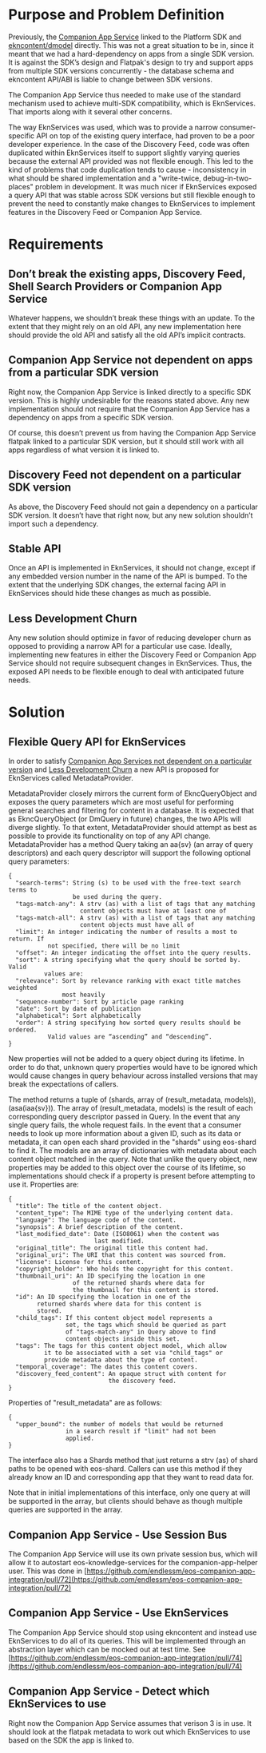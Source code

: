 # Purpose and Problem Definition
Previously, the [Companion App Service](https://github.com/endlessm/eos-companion-app-integration)
linked to the Platform SDK and [ekncontent/dmodel](https://github.com/endlessm/libdmodel)
directly. This was not a great situation to be in, since it meant that we had
a hard-dependency on apps from a single SDK version. It is against the SDK’s
design and Flatpak's design to try and support apps from multiple SDK versions
concurrently - the database schema and ekncontent API/ABI is liable to change
between SDK versions.

The Companion App Service thus needed to make use of the standard mechanism
used to achieve multi-SDK compatibility, which is EknServices. That imports
along with it several other concerns.

The way EknServices was used, which was to provide a narrow
consumer-specific API on top of the existing query interface, had proven to be
a poor developer experience. In the case of the Discovery Feed, code was often
duplicated within EknServices itself to support slightly varying queries
because the external API provided was not flexible enough. This led to the
kind of problems that code duplication tends to cause - inconsistency in what
should be shared implementation and a "write-twice, debug-in-two-places"
problem in development. It was much nicer if EknServices exposed a query
API that was stable across SDK versions but still flexible enough to prevent
the need to constantly make changes to EknServices to implement features in
the Discovery Feed or Companion App Service.

# Requirements

## Don’t break the existing apps, Discovery Feed, Shell Search Providers or Companion App Service
Whatever happens, we shouldn’t break these things with an update. To the
extent that they might rely on an old API, any new implementation here should
provide the old API and satisfy all the old API’s implicit contracts.

## Companion App Service not dependent on apps from a particular SDK version
Right now, the Companion App Service is linked directly to a specific SDK
version. This is highly undesirable for the reasons stated above. Any new
implementation should not require that the Companion App Service has a
dependency on apps from a specific SDK version.

Of course, this doesn’t prevent us from having the Companion App Service
flatpak linked to a particular SDK version, but it should still work with all
apps regardless of what version it is linked to.

## Discovery Feed not dependent on a particular SDK version
As above, the Discovery Feed should not gain a dependency on a particular SDK
version. It doesn’t have that right now, but any new solution shouldn’t import
such a dependency.

## Stable API
Once an API is implemented in EknServices, it should not change, except if any
embedded version number in the name of the API is bumped. To the extent that
the underlying SDK changes, the external facing API in EknServices should hide
these changes as much as possible.

## Less Development Churn
Any new solution should optimize in favor of reducing developer churn as
opposed to providing a narrow API for a particular use case. Ideally,
implementing new features in either the Discovery Feed or Companion App
Service should not require subsequent changes in EknServices. Thus, the
exposed API needs to be flexible enough to deal with anticipated future needs.

# Solution

## Flexible Query API for EknServices
In order to satisfy
[Companion App Services not dependent on a particular version](#companion-app-service-not-dependent-on-apps-from-a-particular-sdk-version)
and [Less Development Churn](#less-development-churn) a new API is proposed
for EknServices called MetadataProvider.

MetadataProvider closely mirrors the current form of EkncQueryObject and
exposes the query parameters which are most useful for performing general
searches and filtering for content in a database. It is expected that as
EkncQueryObject (or DmQuery in future) changes, the two APIs will diverge
slightly. To that extent, MetadataProvider should attempt as best as possible
to provide its functionality on top of any API change. MetadataProvider has a
method Query taking an aa{sv} (an array of query descriptors) and each query
descriptor will support the following optional query parameters:

    {
      "search-terms": String (s) to be used with the free-text search terms to
                      be used during the query.
      "tags-match-any": A strv (as) with a list of tags that any matching
                        content objects must have at least one of
      "tags-match-all": A strv (as) with a list of tags that any matching
                        content objects must have all of
      "limit": An integer indicating the number of results a most to return. If
               not specified, there will be no limit
      "offset": An integer indicating the offset into the query results.
      "sort": A string specifying what the query should be sorted by. Valid
              values are:
      "relevance": Sort by relevance ranking with exact title matches weighted
                   most heavily
      "sequence-number": Sort by article page ranking
      "date": Sort by date of publication
      "alphabetical": Sort alphabetically
      "order": A string specifying how sorted query results should be ordered.
               Valid values are “ascending” and “descending”.
    }

New properties will not be added to a query object during its lifetime. In
order to do that, unknown query properties would have to be ignored which
would cause changes in query behaviour across installed versions that may
break the expectations of callers.

The method returns a tuple of (shards, array of (result_metadata, models)),
(asa(iaa{sv})). The array of (result_metadata, models) is the result of each
corresponding query descriptor passed in Query. In the event that any single
query fails, the whole request fails. In the event that a consumer needs to
look up more information about a given ID, such as its data or metadata, it
can open each shard provided in the "shards" using eos-shard to find it. The
models are an array of dictionaries with metadata about each content object
matched in the query. Note that unlike the query object, new properties may be
added to this object over the course of its lifetime, so implementations
should check if a property is present before attempting to use it. Properties
are:

    {
      "title": The title of the content object.
      "content_type": The MIME type of the underlying content data.
      "language": The language code of the content.
      "synopsis": A brief description of the content.
      "last_modified_date": Date (ISO8061) when the content was
                            last modified.
      "original_title": The original title this content had.
      "original_uri": The URI that this content was sourced from.
      "license": License for this content.
      "copyright_holder": Who holds the copyright for this content.
      "thumbnail_uri": An ID specifying the location in one
                      of the returned shards where data for
                      the thumbnail for this content is stored.
      "id": An ID specifying the location in one of the
            returned shards where data for this content is
            stored.
      "child_tags": If this content object model represents a
                    set, the tags which should be queried as part
                    of "tags-match-any" in Query above to find
                    content objects inside this set.
      "tags": The tags for this content object model, which allow
              it to be associated with a set via "child_tags" or
              provide metadata about the type of content.
      "temporal_coverage": The dates this content covers.
      "discovery_feed_content": An opaque struct with content for
                                the discovery feed.
    }

Properties of "result_metadata" are as follows:

    {
      "upper_bound": the number of models that would be returned
                    in a search result if "limit" had not been
                    applied.
    }

The interface also has a Shards method that just returns a strv (as) of shard
paths to be opened with eos-shard. Callers can use this method if they already
know an ID and corresponding app that they want to read data for.

Note that in initial implementations of this interface, only one query at will
be supported in the array, but clients should behave as though multiple
queries are supported in the array.

## Companion App Service - Use Session Bus
The Companion App Service will use its own private session bus, which will
allow it to autostart eos-knowledge-services for the companion-app-helper
user. This was done in
[https://github.com/endlessm/eos-companion-app-integration/pull/72](https://github.com/endlessm/eos-companion-app-integration/pull/72)

## Companion App Service - Use EknServices
The Companion App Service should stop using ekncontent and instead use
EknServices to do all of its queries. This will be implemented through an
abstraction layer which can be mocked out at test time.
See [https://github.com/endlessm/eos-companion-app-integration/pull/74](https://github.com/endlessm/eos-companion-app-integration/pull/74)

## Companion App Service - Detect which EknServices to use
Right now the Companion App Service assumes that verison 3 is in use. It
should look at the flatpak metadata to work out which EknServices to use based
on the SDK the app is linked to.
